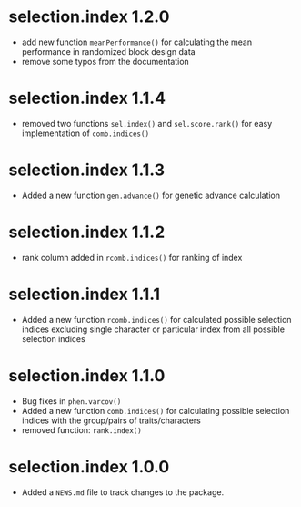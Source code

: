 # selection.index 1.2.0
* add new function `meanPerformance()` for calculating the mean performance in randomized block design data 
* remove some typos from the documentation

# selection.index 1.1.4
* removed two functions `sel.index()` and `sel.score.rank()` for easy implementation of `comb.indices()`

# selection.index 1.1.3
* Added a new function `gen.advance()` for genetic advance calculation

# selection.index 1.1.2
* rank column added in `rcomb.indices()` for ranking of index

# selection.index 1.1.1
* Added a new function `rcomb.indices()` for calculated possible selection indices excluding single character or particular index from all possible selection indices

# selection.index 1.1.0
* Bug fixes in `phen.varcov()` 
* Added a new function `comb.indices()` for calculating possible selection indices with the group/pairs of traits/characters
* removed function: `rank.index()` 

# selection.index 1.0.0

* Added a `NEWS.md` file to track changes to the package.
